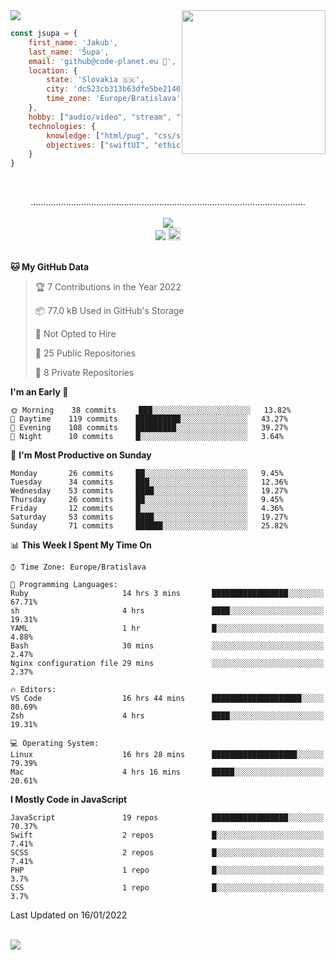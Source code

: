 
<img src="https://creepy-corp.eu/pika-bg.png">
<img align='right' src="https://creepy-corp.eu/pika.gif" width="230">
<br>

```js
const jsupa = {
    first_name: 'Jakub',
    last_name: 'Šupa',
    email: 'github@code-planet.eu 📧',
    location: {
        state: 'Slovakia 🇸🇰',
        city: 'dc523cb313b63dfe5be2140b0c05b3bc',
        time_zone: 'Europe/Bratislava'
    },
    hobby: ["audio/video", "stream", "3D modelling/printing", "crypto (XRP 🤍)", "IoT/DIY", "tech"],
    technologies: {
        knowledge: ["html/pug", "css/scss", "javascript/jquery", "vue/react", "nodejs", "ruby on rails", "php", "pgsql/mysql"],
        objectives: ["swiftUI", "ethical hacking", "boost all knowledge to master class"]
    }
}

  ```

<br>
<p align="center">
.............................................................................................................
<br><br>
<a href="https://wakatime.com/@698e3ae2-2e7a-4cf6-a9e7-192f2b7d1525"><img src="https://wakatime.com/badge/user/698e3ae2-2e7a-4cf6-a9e7-192f2b7d1525.svg"></a><br>
<img src="https://visitor-badge.laobi.icu/badge?page_id=jsupa.jsupa">
<a href='https://ko-fi.com/Y8Y246Y0V' target='_blank'>
    <img src="https://img.shields.io/badge/buy%20me%20a%20coffee-donate-yellow.svg" alt="Buy Me A Coffee donate button" height="20px"/>
</a>
<br><br>

<!--START_SECTION:waka-->
**🐱 My GitHub Data** 

> 🏆 7 Contributions in the Year 2022
 > 
> 📦 77.0 kB Used in GitHub's Storage 
 > 
> 🚫 Not Opted to Hire
 > 
> 📜 25 Public Repositories 
 > 
> 🔑 8 Private Repositories  
 > 
**I'm an Early 🐤** 

```text
🌞 Morning    38 commits     ███░░░░░░░░░░░░░░░░░░░░░░   13.82% 
🌆 Daytime    119 commits    ██████████░░░░░░░░░░░░░░░   43.27% 
🌃 Evening    108 commits    █████████░░░░░░░░░░░░░░░░   39.27% 
🌙 Night      10 commits     █░░░░░░░░░░░░░░░░░░░░░░░░   3.64%

```
📅 **I'm Most Productive on Sunday** 

```text
Monday       26 commits     ██░░░░░░░░░░░░░░░░░░░░░░░   9.45% 
Tuesday      34 commits     ███░░░░░░░░░░░░░░░░░░░░░░   12.36% 
Wednesday    53 commits     ████░░░░░░░░░░░░░░░░░░░░░   19.27% 
Thursday     26 commits     ██░░░░░░░░░░░░░░░░░░░░░░░   9.45% 
Friday       12 commits     █░░░░░░░░░░░░░░░░░░░░░░░░   4.36% 
Saturday     53 commits     ████░░░░░░░░░░░░░░░░░░░░░   19.27% 
Sunday       71 commits     ██████░░░░░░░░░░░░░░░░░░░   25.82%

```


📊 **This Week I Spent My Time On** 

```text
⌚︎ Time Zone: Europe/Bratislava

💬 Programming Languages: 
Ruby                     14 hrs 3 mins       █████████████████░░░░░░░░   67.71% 
sh                       4 hrs               ████░░░░░░░░░░░░░░░░░░░░░   19.31% 
YAML                     1 hr                █░░░░░░░░░░░░░░░░░░░░░░░░   4.88% 
Bash                     30 mins             ░░░░░░░░░░░░░░░░░░░░░░░░░   2.47% 
Nginx configuration file 29 mins             ░░░░░░░░░░░░░░░░░░░░░░░░░   2.37%

🔥 Editors: 
VS Code                  16 hrs 44 mins      ████████████████████░░░░░   80.69% 
Zsh                      4 hrs               ████░░░░░░░░░░░░░░░░░░░░░   19.31%

💻 Operating System: 
Linux                    16 hrs 28 mins      ███████████████████░░░░░░   79.39% 
Mac                      4 hrs 16 mins       █████░░░░░░░░░░░░░░░░░░░░   20.61%

```

**I Mostly Code in JavaScript** 

```text
JavaScript               19 repos            █████████████████░░░░░░░░   70.37% 
Swift                    2 repos             █░░░░░░░░░░░░░░░░░░░░░░░░   7.41% 
SCSS                     2 repos             █░░░░░░░░░░░░░░░░░░░░░░░░   7.41% 
PHP                      1 repo              █░░░░░░░░░░░░░░░░░░░░░░░░   3.7% 
CSS                      1 repo              █░░░░░░░░░░░░░░░░░░░░░░░░   3.7%

```



 Last Updated on 16/01/2022
<!--END_SECTION:waka-->

</p><br>
<img src="https://creepy-corp.eu/pika-bg-bottom.png">
